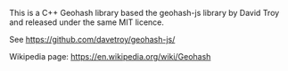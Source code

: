 This is a C++ Geohash library based the geohash-js library by David Troy and
released under the same MIT licence.

See https://github.com/davetroy/geohash-js/

Wikipedia page: https://en.wikipedia.org/wiki/Geohash

